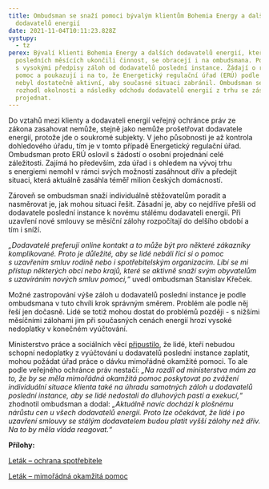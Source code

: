 ```yaml
---
title: Ombudsman se snaží pomoci bývalým klientům Bohemia Energy a dalších
  dodavatelů energií
date: 2021-11-04T10:11:23.828Z
vystupy:
  - tz
perex: Bývalí klienti Bohemia Energy a dalších dodavatelů energií, kteří v
  posledních měsících ukončili činnost, se obracejí i na ombudsmana. Potýkají se
  s vysokými předpisy záloh od dodavatelů poslední instance. Žádají o radu či
  pomoc a poukazují i na to, že Energetický regulační úřad (ERÚ) podle nich
  nebyl dostatečně aktivní, aby současné situaci zabránil. Ombudsman se proto
  rozhodl okolnosti a následky odchodu dodavatelů energií z trhu se zástupci ERÚ
  projednat.
---
```

<p>Do vztahů mezi klienty a dodavateli energií veřejný ochránce práv ze zákona zasahovat nemůže, stejně jako nemůže prošetřovat dodavatele energií, protože jde o soukromé subjekty. V&nbsp;jeho působnosti je až kontrola dohledového úřadu, tím je v tomto&nbsp;případě Energetický regulační úřad. Ombudsman proto ERÚ oslovil s&nbsp;žádostí o osobní projednání celé záležitosti. Zajímá ho především, zda úřad i s&nbsp;ohledem na vývoj trhu s&nbsp;energiemi nemohl v&nbsp;rámci svých možností zasáhnout dřív a předejít situaci, která aktuálně zasáhla téměř milion českých domácností.</p>

<p>Zároveň se ombudsman snaží individuálně stěžovatelům poradit a nasměrovat je, jak mohou situaci řešit. Zásadní je, aby co nejdříve přešli od dodavatele poslední instance k&nbsp;novému stálému dodavateli energií. Při uzavření nové smlouvy se měsíční zálohy rozpočítají do delšího období a tím i sníží.</p>

<p><em>&bdquo;Dodavatelé preferují online kontakt a to může být pro některé zákazníky komplikované. Proto je důležité, aby se lidé nebáli říci si o pomoc s&nbsp;uzavřením smluv rodině nebo i spotřebitelským organizacím. Líbí se mi přístup některých obcí nebo krajů, které se aktivně snaží svým obyvatelům s&nbsp;uzavíráním nových smluv pomoci,&ldquo; </em>uvedl ombudsman Stanislav Křeček.&nbsp;</p>

<p>Možné zastropování výše záloh u dodavatelů poslední instance je podle ombudsmana v&nbsp;tuto chvíli krok správným směrem. Problém ale podle něj řeší jen dočasně. Lidé se totiž mohou dostat do problémů později - s&nbsp;nižšími měsíčními zálohami jim při současných cenách energií hrozí vysoké nedoplatky v konečném vyúčtování.</p>

<p>Ministerstvo práce a sociálních věcí <a href="https://www.mpsv.cz/documents/20142/2061970/TZ_27_10_2021_Prohlaseni_MPSV_k_situaci_na_trhu_s_energiemi.pdf/">připustilo</a>, že lidé, kteří nebudou schopní nedoplatky z&nbsp;vyúčtování u dodavatelů poslední instance zaplatit, mohou požádat úřad práce o dávku mimořádné okamžité pomoci. To ale podle veřejného ochránce práv nestačí: <em>&bdquo;Na rozdíl od ministerstva mám za to, že by se měla mimořádná okamžitá pomoc poskytovat po zvážení individuální situace klienta také na úhradu samotných záloh u dodavatelů poslední instance, aby se lidé nedostali do dluhových pastí a exekucí,&ldquo;</em> zhodnotil ombudsman a dodal:<em> &bdquo;Aktuálně navíc dochází k plošnému nárůstu cen u všech dodavatelů energií. Proto lze očekávat, že lidé i po uzavření smlouvy se stálým dodavatelem budou platit vyšší zálohy než dřív. Na to by měla vláda reagovat.&ldquo;</em></p>

<p><strong>Přílohy:</strong>&nbsp;</p>

<p><a href="https://www.ochrance.cz/letaky/ochrana-spotrebitele/ochrana-spotrebitele.pdf">Leták &ndash; ochrana spotřebitele</a></p>

<p><a href="https://www.ochrance.cz/letaky/mop/mop.pdf">Leták &ndash; mimořádná okamžitá pomoc</a></p>
